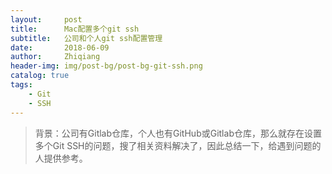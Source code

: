 ```yaml
---
layout:     post
title:      Mac配置多个git ssh
subtitle:   公司和个人git ssh配置管理
date:       2018-06-09
author:     Zhiqiang
header-img: img/post-bg/post-bg-git-ssh.png
catalog: true
tags:
    - Git
    - SSH
---
```


> 背景：公司有Gitlab仓库，个人也有GitHub或Gitlab仓库，那么就存在设置多个Git SSH的问题，搜了相关资料解决了，因此总结一下，给遇到问题的人提供参考。

